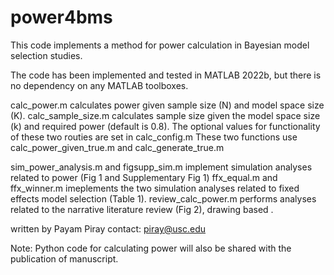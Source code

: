 # power4bms

This code implements a method for power calculation in Bayesian model selection studies. 

The code has been implemented and tested in MATLAB 2022b, but there is no dependency on any MATLAB toolboxes.

calc_power.m calculates power given sample size (N) and model space size (K).
calc_sample_size.m calculates sample size given the model space size (k) and required power (default is 0.8).
The optional values for functionality of these two routies are set in calc_config.m
These two functions use calc_power_given_true.m and calc_generate_true.m

sim_power_analysis.m and figsupp_sim.m implement simulation analyses related to power (Fig 1 and Supplementary Fig 1)
ffx_equal.m and ffx_winner.m imeplements the two simulation analyses related to fixed effects model selection (Table 1).
review_calc_power.m performs analyses related to the narrative literature review (Fig 2), drawing based .

written by Payam Piray
contact: piray@usc.edu

Note: Python code for calculating power will also be shared with the publication of manuscript.